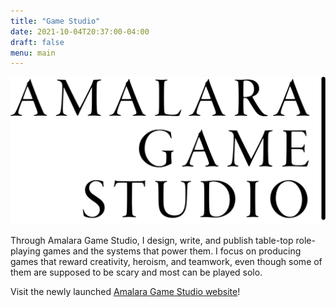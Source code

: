 ```yaml
---
title: "Game Studio"
date: 2021-10-04T20:37:00-04:00
draft: false
menu: main
---
```


![Amalara Game Studio Logo](amalara_logo_v2.svg)

Through Amalara Game Studio, I design, write, and publish table-top role-playing games and the systems that power them. I focus on producing games that reward creativity, heroism, and teamwork, even though some of them are supposed to be scary and most can be played solo.

Visit the newly launched [Amalara Game Studio website](https://amalara.com)!
